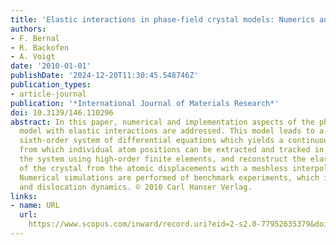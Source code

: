 ```yaml
---
title: 'Elastic interactions in phase-field crystal models: Numerics and postprocessing'
authors:
- F. Bernal
- R. Backofen
- A. Voigt
date: '2010-01-01'
publishDate: '2024-12-20T11:30:45.548746Z'
publication_types:
- article-journal
publication: '*International Journal of Materials Research*'
doi: 10.3139/146.110296
abstract: In this paper, numerical and implementation aspects of the phase-field crystal
  model with elastic interactions are addressed. This model leads to a time-dependent,
  sixth-order system of differential equations which yields a continuous density field,
  from which individual atom positions can be extracted and tracked in time. We solve
  the system using high-order finite elements, and reconstruct the elastic properties
  of the crystal from the atomic displacements with a meshless interpolation scheme.
  Numerical simulations are performed of benchmark experiments, which include deformation
  and dislocation dynamics. © 2010 Carl Hanser Verlag.
links:
- name: URL
  url: 
    https://www.scopus.com/inward/record.uri?eid=2-s2.0-77952635379&doi=10.3139%2f146.110296&partnerID=40&md5=91714e4cef66ac58d25cae8967690376
---
```

